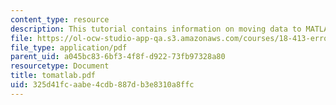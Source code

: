 ```yaml
---
content_type: resource
description: This tutorial contains information on moving data to MATLAB.
file: https://ol-ocw-studio-app-qa.s3.amazonaws.com/courses/18-413-error-correcting-codes-laboratory-spring-2004/325d41fcaabe4cdb887db3e8310a8ffc_tomatlab.pdf
file_type: application/pdf
parent_uid: a045bc83-6bf3-4f8f-d922-73fb97328a80
resourcetype: Document
title: tomatlab.pdf
uid: 325d41fc-aabe-4cdb-887d-b3e8310a8ffc
---
```

